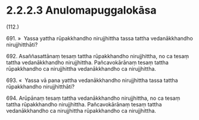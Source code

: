 # 2.2.2.3 Anulomapuggalokāsa

(112.)

691\. »  Yassa yattha rūpakkhandho nirujjhittha tassa tattha vedanākkhandho nirujjhitthāti?

692\. Asaññasattānaṃ tesaṃ tattha rūpakkhandho nirujjhittha, no ca tesaṃ tattha vedanākkhandho nirujjhittha. Pañcavokārānaṃ tesaṃ tattha rūpakkhandho ca nirujjhittha vedanākkhandho ca nirujjhittha.

693\. «  Yassa vā pana yattha vedanākkhandho nirujjhittha tassa tattha rūpakkhandho nirujjhitthāti?

694\. Arūpānaṃ tesaṃ tattha vedanākkhandho nirujjhittha, no ca tesaṃ tattha rūpakkhandho nirujjhittha. Pañcavokārānaṃ tesaṃ tattha vedanākkhandho ca nirujjhittha rūpakkhandho ca nirujjhittha.
